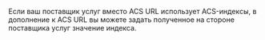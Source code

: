 Если ваш поставщик услуг вместо ACS URL использует ACS-индексы, в дополнение к ACS URL вы можете задать полученное на стороне поставщика услуг значение индекса.
